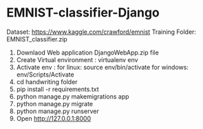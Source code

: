 # EMNIST-classifier-Django

Dataset: https://www.kaggle.com/crawford/emnist
Training Folder: EMNIST_classifier.zip

1) Downlaod Web application DjangoWebApp.zip file
2) Create Virtual environment : virtualenv env
3) Activate env : for linux: source env/bin/activate
                  for windows: env/Scripts/Activate
4) cd handwriting folder
5) pip install -r requirements.txt
6) python manage.py makemigrations app
7) python manage.py migrate
8) python manage.py runserver
9) Open http://127.0.0.1:8000


